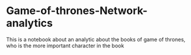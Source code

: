 # Game-of-thrones-Network-analytics
This is a notebook about an analytic about the books of game of thrones, who is the more important character in the book
